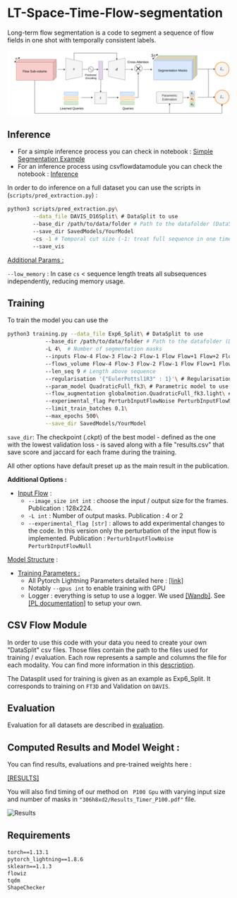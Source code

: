 # LT-Space-Time-Flow-segmentation

Long-term flow segmentation is a code to segment a sequence of flow fields in one shot with temporally consistent labels. 

[REF]: Ref

![evalprocess](images/illustration.png)



## Inference

- For a simple inference process you can check in notebook : [Simple Segmentation Example](Notebooks/Simple-Segmentation-Example.ipynb)
- For an inference process using csvflowdatamodule you can check the notebook : [Inference](Notebooks/Inference.ipynb)

In order to do inference on a full dataset you can use the scripts in (`scripts/pred_extraction.py`) :

```bash
python3 scripts/pred_extraction.py\
 		--data_file DAVIS_D16Split\ # DataSplit to use
		--base_dir /path/to/data/folder # Path to the datafolder (DataSplit contains relative paths)
		--save_dir SavedModels/YourModel
        -cs -1 # Temporal cut size (-1: treat full sequence in one time)
        --save_vis
```

<u>Additional Params :</u> 

`--low_memory` : In case `cs` < sequence length treats all subsequences independently, reducing memory usage.

## Training


To train the model you can use the

```bash
python3 training.py --data_file Exp6_Split\ # DataSplit to use
			--base_dir /path/to/data/folder # Path to the datafolder (DataSplit contains relative paths)
			-L 4\  # Number of segmentation masks
            --inputs Flow-4 Flow-3 Flow-2 Flow-1 Flow Flow+1 Flow+2 Flow+3 Flow+4\ # Input flow fields
            --flows_volume Flow-4 Flow-3 Flow-2 Flow-1 Flow Flow+1 Flow+2 Flow+3 Flow+4\ # Target flow fields
            --len_seq 9 # Length above sequence 
            --regularisation '{"EulerPottsl1R3" : 1}'\ # Regularisation loss                 
            --param_model QuadraticFull_fk3\ # Parametric model to use (Quadratic with Spline control point every 3 frames)
            --flow_augmentation globalmotion.QuadraticFull_fk3.light\ # Flow Augmentation to use 
            --experimental_flag PerturbInputFlowNoise PerturbInputFlowNull # Flow perturbation during training 
            --limit_train_batches 0.1\ 
            --max_epochs 500\
            --save_dir SavedModels/YourModel
```

`save_dir`: The checkpoint (.ckpt) of the best model - defined as the one with the lowest validation loss - is saved along with a file "results.csv" that save score and jaccard for each frame during the training.

All other options have default preset up as the main result in the publication.

**Additional Options :**

- <u>Input Flow</u> :
  - `--image_size int int`  : choose the input  / output size for the frames. Publication : 128x224.
  - `-L int`  : Number of output masks. Publication : 4 or 2
  - `--experimental_flag [str]` : allows to add experimental changes to the code. In this version only the perturbation of the input flow is implemented. Publication : `PerturbInputFlowNoise PerturbInputFlowNull`

<u>Model Structure</u> :


- <u>Training Parameters :</u>
  - All Pytorch Lightning Parameters detailed here : [[link]](https://pytorch-lightning.readthedocs.io/en/latest/common/lightning_module.html)
  - Notably `--gpus int` to enable training with GPU
  - Logger : everything is setup to use a logger. We used [[Wandb]](https://docs.wandb.ai/). See [[PL documentation]](https://pytorch-lightning.readthedocs.io/en/latest/) to setup your own.

## CSV Flow Module

In order to use this code with your data you need to create your own "DataSplit" csv files. Those files contain the path to the files used for training / evaluation. Each row represents a sample and columns the file for each modality. You can find more information in this [description](csvflowdatamodule/README.md).

The Datasplit used for training is given as an example as Exp6_Split. It corresponds to training on `FT3D` and Validation on `DAVIS`. 



## Evaluation

Evaluation for all datasets are described in [evaluation](evaluation/README.md).


## Computed Results and Model Weight :

You can find results, evaluations and pre-trained weights here :

[[RESULTS]](https://gitlab.inria.fr/emeunier/long-term-segmentation-data/)

You will also find timing of our method on ` P100 Gpu` with varying input size and number of masks in  `"306h8xd2/Results_Timer_P100.pdf"` file.

![Results](images/video_segmentation_lt.gif)

## Requirements

```
torch==1.13.1
pytorch_lightning==1.8.6
sklearn==1.1.3
flowiz
tqdm
ShapeChecker
```
